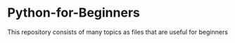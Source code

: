 # Python-for-Beginners
This repository consists of many topics as files that are useful for beginners
